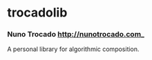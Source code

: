 # trocadolib
### Nuno Trocado <http://nunotrocado.com>_

A personal library for algorithmic composition.